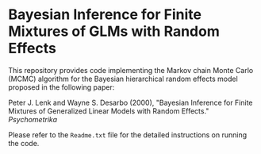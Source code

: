 # Bayesian Inference for Finite Mixtures of GLMs with Random Effects

This repository provides code implementing the Markov chain Monte Carlo (MCMC) algorithm for the Bayesian hierarchical random effects model proposed in the following paper:

Peter J. Lenk and Wayne S. Desarbo (2000), "Bayesian Inference for Finite Mixtures of Generalized Linear Models with Random Effects." *Psychometrika*

Please refer to the `Readme.txt` file for the detailed instructions on running the code.
